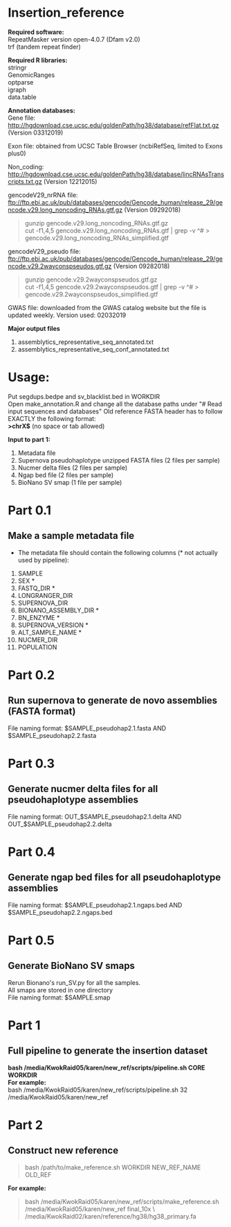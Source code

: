 # Insertion_reference

**Required software:**<br>
RepeatMasker version open-4.0.7 (Dfam v2.0) <br>
trf (tandem repeat finder)<br>

**Required R libraries:** <br>
stringr <br>
GenomicRanges<br>
optparse <br>
igraph <br>
data.table <br>

**Annotation databases:**<br>
Gene file: http://hgdownload.cse.ucsc.edu/goldenPath/hg38/database/refFlat.txt.gz (Version 03312019)<br>

Exon file: obtained from UCSC Table Browser (ncbiRefSeq, limited to Exons plus0) 

Non_coding: http://hgdownload.cse.ucsc.edu/goldenPath/hg38/database/lincRNAsTranscripts.txt.gz (Version 12212015)<br>

gencodeV29_nrRNA file: ftp://ftp.ebi.ac.uk/pub/databases/gencode/Gencode_human/release_29/gencode.v29.long_noncoding_RNAs.gtf.gz (Version 09292018)<br>
> gunzip gencode.v29.long_noncoding_RNAs.gtf.gz<br>
> cut -f1,4,5 gencode.v29.long_noncoding_RNAs.gtf | grep -v ^# > gencode.v29.long_noncoding_RNAs_simplified.gtf<br>

gencodeV29_pseudo file: ftp://ftp.ebi.ac.uk/pub/databases/gencode/Gencode_human/release_29/gencode.v29.2wayconspseudos.gtf.gz (Version 09282018)
> gunzip gencode.v29.2wayconspseudos.gtf.gz <br>
> cut -f1,4,5 gencode.v29.2wayconspseudos.gtf | grep -v ^# > gencode.v29.2wayconspseudos_simplified.gtf 

GWAS file: downloaded from the GWAS catalog website but the file is updated weekly. Version used: 02032019

**Major output files**<br>
1. assemblytics_representative_seq_annotated.txt<br>
2. assemblytics_representative_seq_conf_annotated.txt <br>


# Usage:
Put segdups.bedpe and sv_blacklist.bed in WORKDIR <br>
Open make_annotation.R and change all the database paths under "# Read input sequences and databases"
Old reference FASTA header has to follow EXACTLY the following format: <br>
**>chrX$** (no space or tab allowed) <br>

**Input to part 1:**<br>
1. Metadata file
2. Supernova pseudohaplotype unzipped FASTA files (2 files per sample)
3. Nucmer delta files (2 files per sample)
4. Ngap bed file (2 files per sample)
5. BioNano SV smap (1 file per sample)

# Part 0.1
## Make a sample metadata file
* The metadata file should contain the following columns (* not actually used by pipeline):<br>
1. SAMPLE 
2. SEX *
3. FASTQ_DIR *
4. LONGRANGER_DIR 
5. SUPERNOVA_DIR 
6. BIONANO_ASSEMBLY_DIR *
7. BN_ENZYME *
8. SUPERNOVA_VERSION *
9. ALT_SAMPLE_NAME *
10. NUCMER_DIR 
11. POPULATION 

# Part 0.2
## Run supernova to generate de novo assemblies (FASTA format) <br>
File naming format: $SAMPLE_pseudohap2.1.fasta AND $SAMPLE_pseudohap2.2.fasta

# Part 0.3
## Generate nucmer delta files for all pseudohaplotype assemblies<br>
File naming format: OUT_$SAMPLE_pseudohap2.1.delta AND OUT_$SAMPLE_pseudohap2.2.delta

# Part 0.4
## Generate ngap bed files for all pseudohaplotype assemblies <br>
File naming format: $SAMPLE_pseudohap2.1.ngaps.bed AND $SAMPLE_pseudohap2.2.ngaps.bed

# Part 0.5
## Generate BioNano SV smaps
Rerun Bionano's run_SV.py for all the samples. <br>
All smaps are stored in one directory <br>
File naming format: $SAMPLE.smap 

# Part 1
## Full pipeline to generate the insertion dataset
**bash /media/KwokRaid05/karen/new_ref/scripts/pipeline.sh CORE WORKDIR** <br>
**For example:** <br>
bash /media/KwokRaid05/karen/new_ref/scripts/pipeline.sh 32 /media/KwokRaid05/karen/new_ref

# Part 2
## Construct new reference
> bash /path/to/make_reference.sh WORKDIR NEW_REF_NAME OLD_REF <br>

**For example:** <br>
> bash /media/KwokRaid05/karen/new_ref/scripts/make_reference.sh /media/KwokRaid05/karen/new_ref final_10x \ <br>
    /media/KwokRaid02/karen/reference/hg38/hg38_primary.fa<br>




